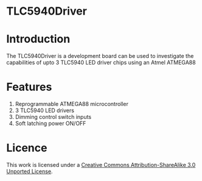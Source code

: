 TLC5940Driver
=============
Introduction
============
The TLC5940Driver is a development board can be used to investigate the capabilities of upto 3 TLC5940 LED driver chips using an Atmel ATMEGA88

Features
========
1. Reprogrammable ATMEGA88 microcontroller
2. 3 TLC5940 LED drivers
3. Dimming control switch inputs
4. Soft latching power ON/OFF

Licence
=======
This work is licensed under a [Creative Commons Attribution-ShareAlike 3.0 Unported License](http://www.creativecommons.org/licenses/by-sa/3.0).
